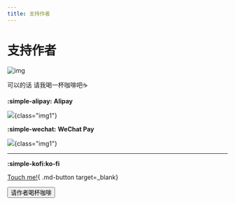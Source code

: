 ```yaml
---
title: 支持作者
---
```


# 支持作者


![img](https://cn.mcecy.com/image/20231214/1983c439e3dfeadedac1904c2202ee11.jpg) 


可以的话 请我喝一杯咖啡吧☕️

**:simple-alipay:** **Alipay**

![](https://s2.loli.net/2024/04/01/jrnhMfQKEdqIVLm.jpg){class="img1"}

**:simple-wechat:** **WeChat Pay**

![](https://s2.loli.net/2024/04/01/Y5oZh9TitBqwcUG.jpg){class="img1"}

***
**:simple-kofi:ko-fi**

[Touch me!](https://ko-fi.com/U6U5HAO6B){ .md-button target=_blank}


<div class="reward-container">
  <div></div>
  <button onclick="var qr = document.getElementById('qr'); qr.style.display = (qr.style.display === 'none') ? 'block' : 'none';">
    请作者喝杯咖啡
  </button>
  <div id="qr" style="display: none;">
      <div style="display: inline-block;">
        <img src="https://s2.loli.net/2024/02/01/cxrEKTLp5CiQeBw.jpg" alt="Wcowin 微信支付">
        <p>微信支付</p>
      </div>
      <div style="display: inline-block;">
        <img src="https://s2.loli.net/2024/02/01/ps8UM6xu2OL3Dyr.jpg" alt="Wcowin 支付宝">
        <p>支付宝</p>
      </div>

  </div>
</div>